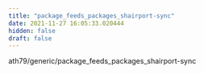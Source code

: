 ```yaml
---
title: "package_feeds_packages_shairport-sync"
date: 2021-11-27 16:05:33.020444
hidden: false
draft: false
---
```


ath79/generic/package_feeds_packages_shairport-sync

